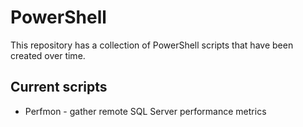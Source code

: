 PowerShell
========

This repository has a collection of PowerShell scripts that have been created over time.

## Current scripts
* Perfmon - gather remote SQL Server performance metrics
